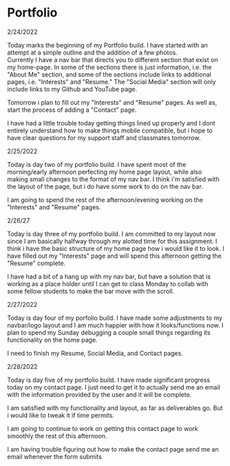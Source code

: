 # Portfolio

2/24/2022

Today marks the beginning of my Portfolio build. I have started with an attempt at a simple outline and the addition of a few photos. \
Currently I have a nav bar that directs you to different section that exist on my home-page. In some of the sections there is just information, i.e. the "About Me" section, and some of the sections include links to additional pages, i.e. "Interests" and "Resume." The "Social Media" section will only include links to my Github and YouTube page. 

Tomorrow i plan to fill out my "Interests" and "Resume" pages. As well as, start the process of adding a "Contact" page.

I have had a little trouble today getting things lined up properly and I dont entirely understand how to make things mobile compatible,  but i hope to have clear questions for my support staff and classmates tomorrow. 

2/25/2022

Today is day two of my portfolio build. I have spent most of the morning/early afternoon perfecting my home page layout, while also making small changes to the format of my nav bar. I think i'm satisfied with the layout of the page, but i do have some work to do on the nav bar.

I am going to spend the rest of the afternoon/evening working on the "Interests" and "Resume" pages. 

2/26/27

Today is day three of my portfolio build. I am committed to my layout now since I am basically halfway through my alotted time for this assignment. I think i have the basic structure of my home page how i would like it to look. I have filled out my "Interests" page and will spend this afternoon getting the "Resume" complete. 

I have had a bit of a hang up with my nav bar, but have a solution that is working as a place holder until I can get to class Monday to collab with some fellow students to make the bar move with the scroll. 

2/27/2022

Today is day four of my porfolio build. I have made some adjustments to my navbar/logo layout and I am much happier with how it looks/functions now. I plan to spend my Sunday debugging a couple small things regarding its functionality on the home page. 

I need to finish my Resume, Social Media, and Contact pages. 

2/28/2022

Today is day five of my portfolio build. I have made significant progress today on my contact page. I just need to get it to actually send me an email with the information provided by the user and it will be complete. 

I am satisfied with my functionality and layout, as far as deliverables go. But i would like to tweak it if time permits. 

I am going to continue to work on getting this contact page to work smoothly the rest of this afternoon.

I am having trouble figuring out how to make the contact page send me an email whenever the form submits

